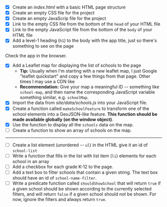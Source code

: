 - [X] Create an _index.html_ with a basic HTML page structure
- [X] Create an empty CSS file for the project
- [X] Create an empty JavaScrip file for the project
- [X] Link to the empty CSS file from the bottom of the `head` of your HTML file
- [X] Link to the empty JavaScript file from the bottom of the `body` of your HTML file
- [X] Add a level-1 heading (`h1`) to the body with the app title, just so there's something to see on the page

Check the app in the browser.

- [X] Add a Leaflet map for displaying the list of schools to the page
  * **Tip:** Usually when I'm starting with a new leaflet map, I just Google "leaflet quickstart" and copy a few things from that page. Other times I may use a CDN like 
  * **Recommendation:** Give your map a meaningful ID -- something like `school-map`, and then name the corresponding JavaScript variable something similar, e.g. `schoolMap`.
- [X] Import the data from _site/data/schools.js_ into your JavaScript file.
- [X] Create a function called `makeSchoolFeature` to transform one of the school elements into a GeoJSON-like feature. **This function should be made available globally (on the window object)**.
- [X] Use the function to display all the `schools` data on the map.
- [ ] Create a function to show an array of schools on the map.

----------

- [ ] Create a list element (unordered -- `ul`) in the HTML give it an id of `school-list`
- [ ] Write a function that fills in the list with list item (`li`) elements for each school in an array
- [ ] Add a checkbox for each grade K-12 to the page.
- [ ] Add a text box to filter schools that contain a given string. The text box should have an id of `school-name-filter`.
- [ ] Write a predicate function called `shouldShowSchool` that will return `true` if a given school should be shown according to the currently selected filters, and will return `false` if a given school should not be shown. For now, ignore the filters and always return `true`.
